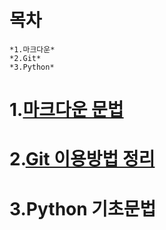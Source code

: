 # 목차 
    *1.마크다운*
    *2.Git*
    *3.Python*


# 1.[마크다운 문법](https://github.com/caretim/TIL/blob/master/MarkDown/%EB%A7%88%ED%81%AC%EB%8B%A4%EC%9A%B4%EB%AC%B8%EB%B2%95%EC%A0%95%EB%A6%AC.md)

# 2.[Git 이용방법 정리](https://github.com/caretim/TIL/blob/master/Git/Git_m.md)

# 3.Python 기초문법

